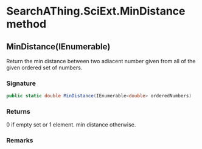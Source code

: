 # SearchAThing.SciExt.MinDistance method
## MinDistance(IEnumerable<double>)
Return the min distance between two adiacent number
            given from all of the given ordered set of numbers.

### Signature
```csharp
public static double MinDistance(IEnumerable<double> orderedNumbers)
```
### Returns
0 if empty set or 1 element. min distance otherwise.
### Remarks

